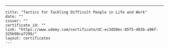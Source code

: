 ---
    title: "Tactics for Tackling Difficult People in Life and Work"
    date: ""
    issuer: ""
    certificate_id: ""
    link: "https://www.udemy.com/certificate/UC-ec3d50ec-85f5-483b-a96f-325b98ca7299/"
    layout: certificates
    ---
    